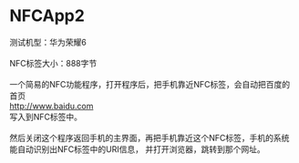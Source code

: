 # NFCApp2
测试机型：华为荣耀6<br>
<br>
NFC标签大小：888字节<br>
<br>
一个简易的NFC功能程序，打开程序后，把手机靠近NFC标签，会自动把百度的首页<br>
http://www.baidu.com <br>
写入到NFC标签中。<br>
<br>
然后关闭这个程序返回手机的主界面，再把手机靠近这个NFC标签，手机的系统能自动识别出NFC标签中的URI信息，
并打开浏览器，跳转到那个网址。
